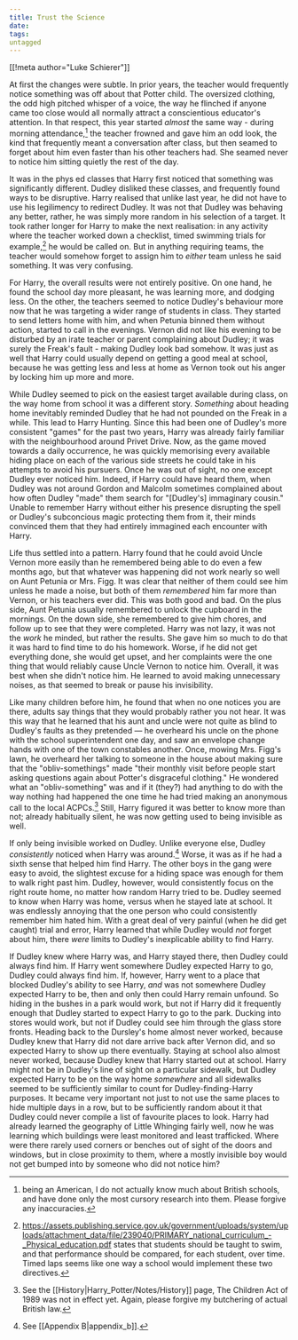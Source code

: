 ```yaml
---
title: Trust the Science
date: 
tags:
untagged
---
```

[[!meta author="Luke Schierer"]]

At first the changes were subtle.  In prior years, the teacher would frequently
notice something was off about that Potter child.  The oversized clothing, the
odd high pitched whisper of a voice, the way he flinched if anyone came too
close would all normally attract a conscientious educator's attention.  In that
respect, this year started *almost* the same way - during morning
attendance,[^210528-1] the teacher frowned and gave him an odd look, the kind
that frequently meant a conversation after class, but then seamed to forget
about him even faster than his other teachers had.  She seamed never to notice
him sitting quietly the rest of the day.  

It was in the phys ed classes that Harry first noticed that something was
significantly different.  Dudley disliked these classes, and frequently found
ways to be disruptive.  Harry realised that unlike last year, he did not have to
use his legilimency to redirect Dudley.  It was not that Dudley was behaving any
better, rather, he was simply more random in his selection of a target.  It took
rather longer for Harry to make the next realisation: in any activity where the
teacher worked down a checklist, timed swimming trials for example,[^210810-1]
he would be called on.  But in anything requiring teams, the teacher would
somehow forget to assign him to *either* team unless he said something.  It was
very confusing.

For Harry, the overall results were not entirely positive.  On one hand, he
found the school day more pleasant, he was learning more, and dodging less.  On
the other, the teachers seemed to notice Dudley's behaviour more now that he was
targeting a wider range of students in class.  They started to send letters home
with him, and when Petunia binned them without action, started to call in the
evenings.  Vernon did not like his evening to be disturbed by an irate teacher
or parent complaining about Dudley; it was surely the Freak's fault - making
Dudley look bad somehow.  It was just as well that Harry could usually depend on
getting a good meal at school, because he was getting less and less at home as
Vernon took out his anger by locking him up more and more.  

While Dudley seemed to pick on the easiest target available during class, on
the way home from school it was a different story.  *Something* about heading home
inevitably reminded Dudley that he had not pounded on the Freak in a while. This
lead to Harry Hunting.  Since this had been one of Dudley's more consistent
"games" for the past two years, Harry was already fairly familiar with the
neighbourhood around Privet Drive.  Now, as the game moved towards a daily
occurrence, he was quickly memorising every available hiding place on each of the
various side streets he could take in his attempts to avoid his pursuers.  Once
he was out of sight, no one except Dudley ever noticed him. Indeed, if Harry
could have heard them, when Dudley was not around Gordon and Malcolm sometimes
complained about how often Dudley "made" them search for "[Dudley's] immaginary
cousin."  Unable to remember Harry without either his presence disrupting the
spell or Dudley's subconcious magic protecting them from it, their minds
convinced them that they had entirely immagined each encounter with Harry.  

Life thus settled into a pattern.  Harry found that he could avoid Uncle Vernon
more easily than he remembered being able to do even a few months ago, but that
whatever was happening did not work nearly so well on Aunt Petunia or Mrs. Figg.
It was clear that neither of them could see him unless he made a noise, but both
of them *remembered* him far more than Vernon, or his teachers ever did.  This
was both good and bad.  On the plus side, Aunt Petunia usually remembered to
unlock the cupboard in the mornings.  On the down side, she remembered to give
him chores, and follow up to see that they were completed.  Harry was not lazy,
it was not the *work* he minded, but rather the results.  She gave him so much
to do that it was hard to find time to do his homework.  Worse, if he did not
get everything done, she would get upset, and her complaints were the one thing
that would reliably cause Uncle Vernon to notice him.  Overall, it was best when
she didn't notice him.  He learned to avoid making unnecessary noises, as that
seemed to break or pause his invisibility.  

Like many children before him, he found that when no one notices you are there,
adults say things that they would probably rather you not hear. It was this way
that he learned that his aunt and uncle were not quite as blind to Dudley's
faults as they pretended — he overheard his uncle on the phone with the school
superintendent one day, and saw an envelope change hands with one of the town
constables another.  Once, mowing Mrs. Figg's lawn, he overheard her talking to
someone in the house about making sure that the "obliv-somethings" made "their
monthly visit before people start asking questions again about Potter's
disgraceful clothing."  He wondered what an "obliv-something" was and if it
(they?) had anything to do with the way nothing had happened the one time he had
tried making an anonymous call to the local ACPCs.[^210902-9]  Still, Harry
figured it was better to know more than not; already habitually silent, he was
now getting used to being invisible as well.  

If only being invisible worked on Dudley.  Unlike everyone else, Dudley
*consistently* noticed when Harry was around.[^211219-3]  Worse, it was as if he
had a sixth sense that helped him find Harry.  The other boys in the gang were
easy to avoid, the slightest excuse for a hiding space was enough for them to
walk right past him.  Dudley, however, would consistently focus on the right
route home, no matter how random Harry tried to be.  Dudley seemed to know when
Harry was home, versus when he stayed late at school.  It was endlessly annoying
that the one person who could consistently remember him hated him.  With a great
deal of very painful (when he did get caught) trial and error, Harry learned
that while Dudley would *not* forget about him, there *were* limits to Dudley's
inexplicable ability to find Harry.  

If Dudley knew where Harry was, and Harry stayed there, then Dudley could always
find him.  If Harry went somewhere Dudley expected Harry to go, Dudley could
always find him.  If, however, Harry went to a place that blocked Dudley's
ability to see Harry, *and* was not somewhere Dudley expected Harry to be, then
and only then could Harry remain unfound.  So hiding in the bushes in a park
would work, but not if Harry did it frequently enough that Dudley started to
expect Harry to go to the park.  Ducking into stores would work, but not if
Dudley could see him through the glass store fronts.  Heading back to the
Dursley's home almost never worked, because Dudley knew that Harry did not dare
arrive back after Vernon did, and so expected Harry to show up there eventually.
Staying at school also almost never worked, because Dudley knew that Harry
started out at school.  Harry might not be in Dudley's line of sight on a
particular sidewalk, but Dudley expected Harry to be on the way home *somewhere*
and all sidewalks seemed to be sufficiently similar to count for
Dudley-finding-Harry purposes.  It became very important not just to not use the
same places to hide multiple days in a row, but to be sufficiently random about
it that Dudley could never compile a list of favourite places to look.  Harry had
already learned the geography of Little Whinging fairly well, now he was
learning which buildings were least monitored and least trafficked.  Where were
there rarely used corners or benches out of sight of the doors and windows, but
in close proximity to them, where a mostly invisible boy would not get bumped
into by someone who did not notice him?  

[^211219-3]: See [[Appendix B|appendix_b]]. 

[^210528-1]: being an American, I do not actually know much about British
    schools, and have done only the most cursory research into them. Please
    forgive any inaccuracies. 

[^210810-1]: <https://assets.publishing.service.gov.uk/government/uploads/system/uploads/attachment_data/file/239040/PRIMARY_national_curriculum_-_Physical_education.pdf> states that students should be taught to swim, and that performance should be compared, for each student, over time.  Timed laps seems like one way a school would implement these two directives. 

[^210902-9]: See the [[History|Harry_Potter/Notes/History]] page, The Children Act of 1989 was not in effect yet. Again, please forgive my butchering of actual British law. 
